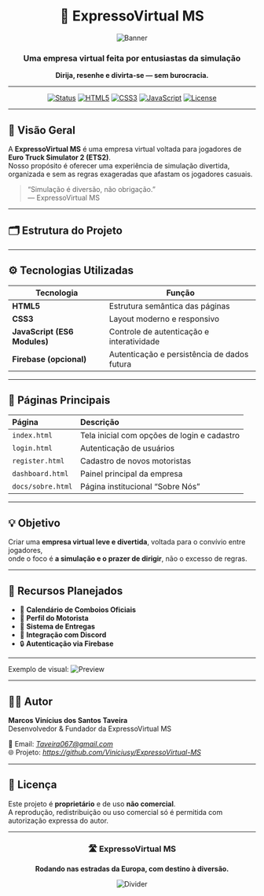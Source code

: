 <div align="center">

# 🚛 ExpressoVirtual MS

![Banner](assets/banner.png)


### Uma empresa virtual feita por entusiastas da simulação
**Dirija, resenhe e divirta-se — sem burocracia.**

---

[![Status](https://img.shields.io/badge/Status-Ativo-success?style=for-the-badge)](#)
[![HTML5](https://img.shields.io/badge/HTML5-%23E34F26?style=for-the-badge&logo=html5&logoColor=white)](#)
[![CSS3](https://img.shields.io/badge/CSS3-%231572B6?style=for-the-badge&logo=css3&logoColor=white)](#)
[![JavaScript](https://img.shields.io/badge/JavaScript-ES6%2B-%23F7DF1E?style=for-the-badge&logo=javascript&logoColor=black)](#)
[![License](https://img.shields.io/badge/Licença-Proprietária-blue?style=for-the-badge)](#)

</div>

---

## 🧭 Visão Geral

A **ExpressoVirtual MS** é uma empresa virtual voltada para jogadores de **Euro Truck Simulator 2 (ETS2)**.  
Nosso propósito é oferecer uma experiência de simulação divertida, organizada e sem as regras exageradas que afastam os jogadores casuais.

> “Simulação é diversão, não obrigação.”  
> — ExpressoVirtual MS

---

## 🗂️ Estrutura do Projeto


---

## ⚙️ Tecnologias Utilizadas

| Tecnologia | Função |
|-------------|--------|
| **HTML5** | Estrutura semântica das páginas |
| **CSS3** | Layout moderno e responsivo |
| **JavaScript (ES6 Modules)** | Controle de autenticação e interatividade |
| **Firebase (opcional)** | Autenticação e persistência de dados futura |

---

## 🚀 Páginas Principais

| Página | Descrição |
|:--|:--|
| `index.html` | Tela inicial com opções de login e cadastro |
| `login.html` | Autenticação de usuários |
| `register.html` | Cadastro de novos motoristas |
| `dashboard.html` | Painel principal da empresa |
| `docs/sobre.html` | Página institucional “Sobre Nós” |

---

## 💡 Objetivo

Criar uma **empresa virtual leve e divertida**, voltada para o convívio entre jogadores,  
onde o foco é **a simulação e o prazer de dirigir**, não o excesso de regras.

---

## 🧩 Recursos Planejados

- 📅 **Calendário de Comboios Oficiais**
- 👤 **Perfil do Motorista**
- 🚚 **Sistema de Entregas**
- 💬 **Integração com Discord**
- 🔒 **Autenticação via Firebase**

---


Exemplo de visual:
![Preview](assets/Preview.png)

---

## 👨‍💻 Autor

**Marcos Vinícius dos Santos Taveira**  
Desenvolvedor & Fundador da ExpressoVirtual MS  

📧 Email: *Taveira067@gmail.com*  
🌐 Projeto: *https://github.com/Viniciusy/ExpressoVirtual-MS*

---

## 🪪 Licença

Este projeto é **proprietário** e de uso **não comercial**.  
A reprodução, redistribuição ou uso comercial só é permitida com autorização expressa do autor.

---

<div align="center">

### 🛣️ ExpressoVirtual MS
**Rodando nas estradas da Europa, com destino à diversão.**

![Divider](assets/Divider.png)

</div>
